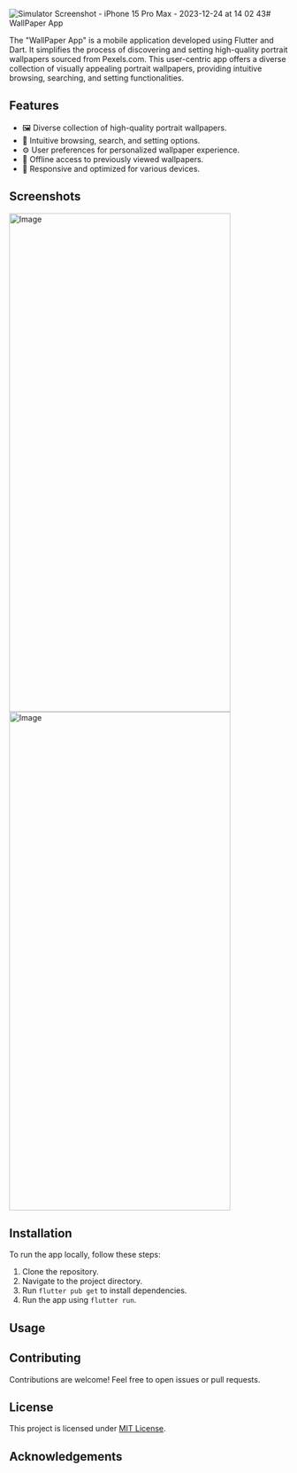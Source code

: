 ![Simulator Screenshot - iPhone 15 Pro Max - 2023-12-24 at 14 02 43](https://github.com/Barunwason/Wallpaper_App/assets/128703765/f6685aa7-4dd9-4310-bc38-e761a0c9f9c1)# WallPaper App

The "WallPaper App" is a mobile application developed using Flutter and Dart. It simplifies the process of discovering and setting high-quality portrait wallpapers sourced from Pexels.com. This user-centric app offers a diverse collection of visually appealing portrait wallpapers, providing intuitive browsing, searching, and setting functionalities.

## Features

- 🖼️ Diverse collection of high-quality portrait wallpapers.
- 🌟 Intuitive browsing, search, and setting options.
- ⚙️ User preferences for personalized wallpaper experience.
- 📶 Offline access to previously viewed wallpapers.
- 📱 Responsive and optimized for various devices.

## Screenshots
<img src="https://github.com/Barunwason/Wallpaper_App/assets/128703765/3f5a6b1d-7872-4fd5-89ce-d37c6577e34f" alt="Image" width="400" height="900">

<img src="https://github.com/Barunwason/Wallpaper_App/assets/128703765/dd9fdc11-a2b2-410c-88c6-4cfd4aa4247d" alt="Image" width="400" height="900">

## Installation

To run the app locally, follow these steps:

1. Clone the repository.
2. Navigate to the project directory.
3. Run `flutter pub get` to install dependencies.
4. Run the app using `flutter run`.

## Usage

<!-- Add usage instructions -->

## Contributing

Contributions are welcome! Feel free to open issues or pull requests.

## License

This project is licensed under [MIT License](LICENSE).

## Acknowledgements

<!-- Add acknowledgements or credits -->


